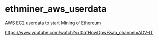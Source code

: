# ethminer_aws_userdata
AWS EC2 userdata to start Mining of Ethereum

https://www.youtube.com/watch?v=I0qfHowDpwE&ab_channel=ADV-IT
